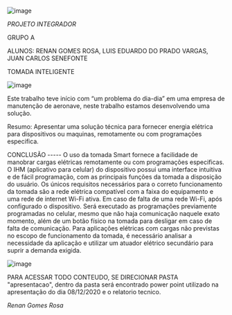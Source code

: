 ![image](https://user-images.githubusercontent.com/61891850/101522219-b1a82900-3965-11eb-8f70-70fd77a6d900.png)

*PROJETO INTEGRADOR*






GRUPO A







ALUNOS: RENAN GOMES ROSA, LUIS EDUARDO DO PRADO VARGAS, JUAN CARLOS SENEFONTE




TOMADA INTELIGENTE















![image](https://user-images.githubusercontent.com/61891850/101522452-0186f000-3966-11eb-9d11-559d138988af.png)













Este trabalho teve início com “um problema do dia-dia” em uma empresa de manutenção de aeronave, neste trabalho estamos desenvolvendo uma solução.












Resumo: Apresentar uma solução técnica para fornecer energia elétrica para dispositivos ou maquinas, remotamente ou com programações especifica. 


CONCLUSÃO -----
O uso da tomada Smart fornece a facilidade de manobrar cargas elétricas remotamente ou com programações especificas. 
O IHM (aplicativo para celular) do dispositivo possui uma interface intuitiva e de fácil programação, com as principais funções da tomada a disposição do usuário.
Os únicos requisitos necessários para o correto funcionamento da tomada são a rede elétrica compatível com a faixa do equipamento e uma rede de internet Wi-Fi ativa.
Em caso de falta de uma rede Wi-Fi, após configurado o dispositivo. Será executado as programações previamente programadas no celular, mesmo que não haja comunicação naquele exato momento, além de um botão físico na tomada para desligar em caso de falta de comunicação.
Para aplicações elétricas com cargas não previstas no escopo de funcionamento da tomada, é necessário analisar a necessidade da aplicação e utilizar um atuador elétrico secundário para suprir a demanda exigida.





![image](https://user-images.githubusercontent.com/61891850/101522975-bc16f280-3966-11eb-9f8a-713a6310a6d3.png)


PARA ACESSAR TODO CONTEUDO, SE DIRECIONAR PASTA "apresentacao", dentro da pasta será encontrado power point utilizado na apresentação do dia 08/12/2020 e o relatorio tecnico.





*Renan Gomes Rosa*
